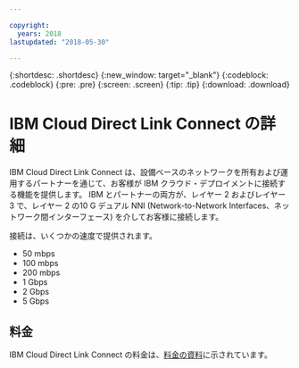```yaml
---

copyright:
  years: 2018
lastupdated: "2018-05-30"

---
```


{:shortdesc: .shortdesc}
{:new_window: target="_blank"}
{:codeblock: .codeblock}
{:pre: .pre}
{:screen: .screen}
{:tip: .tip}
{:download: .download}

# IBM Cloud Direct Link Connect の詳細

IBM Cloud Direct Link Connect は、設備ベースのネットワークを所有および運用するパートナーを通じて、お客様が IBM クラウド・デプロイメントに接続する機能を提供します。 IBM とパートナーの両方が、レイヤー 2 およびレイヤー 3 で、レイヤー 2 の10 G デュアル NNI (Network-to-Network Interfaces、ネットワーク間インターフェース) を介してお客様に接続します。

接続は、いくつかの速度で提供されます。

* 50 mbps
* 100 mbps
* 200 mbps
* 1 Gbps
* 2 Gbps
* 5 Gbps

## 料金

IBM Cloud Direct Link Connect の料金は、[料金の資料](pricing.html)に示されています。

